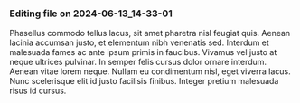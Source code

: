 

### Editing file on 2024-06-13_14-33-01

Phasellus commodo tellus lacus, sit amet pharetra nisl feugiat quis. Aenean lacinia accumsan justo, et elementum nibh venenatis sed. Interdum et malesuada fames ac ante ipsum primis in faucibus. Vivamus vel justo at neque ultrices pulvinar. In semper felis cursus dolor ornare interdum. Aenean vitae lorem neque. Nullam eu condimentum nisl, eget viverra lacus. Nunc scelerisque elit id justo facilisis finibus. Integer pretium malesuada risus id cursus.


